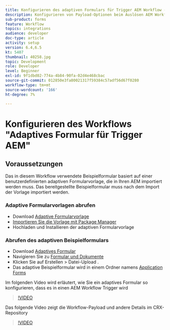 ```yaml
---
title: Konfigurieren des adaptiven Formulars für Trigger AEM Workflow - Übersicht
description: Konfigurieren von Payload-Optionen beim Auslösen AEM Workflows bei der Formularübermittlung
sub-product: forms
feature: Workflow
topics: integrations
audience: developer
doc-type: article
activity: setup
version: 6.4,6.5
kt: 5407
thumbnail: 40258.jpg
topic: Development
role: Developer
level: Beginner
exl-id: 9f1dbd02-774a-4b84-90fa-02d4e468cbac
source-git-commit: 012850e3fa80021317f59384c57adf56d67f0280
workflow-type: tm+mt
source-wordcount: '166'
ht-degree: 7%

---
```


# Konfigurieren des Workflows &quot;Adaptives Formular für Trigger AEM&quot;

## Voraussetzungen

Das in diesem Workflow verwendete Beispielformular basiert auf einer benutzerdefinierten adaptiven Formularvorlage, die in Ihren AEM importiert werden muss. Das bereitgestellte Beispielformular muss nach dem Import der Vorlage importiert werden.

### Adaptive Formularvorlagen abrufen

* Download [Adaptive Formularvorlage](assets/af-form-template.zip)
* [Importieren Sie die Vorlage mit Package Manager](http://localhost:4502/crx/packmgr/index.jsp)
* Hochladen und Installieren der adaptiven Formularvorlage

### Abrufen des adaptiven Beispielformulars

* Download [Adaptives Formular](assets/peak-application-form.zip)
* Navigieren Sie zu [Formular und Dokumente](http://localhost:4502/aem/forms.html/content/dam/formsanddocuments)
* Klicken Sie auf Erstellen > Datei-Upload .
* Das adaptive Beispielformular wird in einem Ordner namens [Application Forms](http://localhost:4502/aem/forms.html/content/dam/formsanddocuments/applicationforms)

Im folgenden Video wird erläutert, wie Sie ein adaptives Formular so konfigurieren, dass es in einen AEM Workflow Trigger wird
>[!VIDEO](https://video.tv.adobe.com/v/40258/?quality=9&learn=on)

Das folgende Video zeigt die Workflow-Payload und andere Details im CRX-Repository

>[!VIDEO](https://video.tv.adobe.com/v/40259/?quality=9&learn=on)
